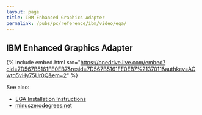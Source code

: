 ```yaml
---
layout: page
title: IBM Enhanced Graphics Adapter
permalink: /pubs/pc/reference/ibm/video/ega/
---
```


IBM Enhanced Graphics Adapter
-----------------------------

{% include embed.html src="https://onedrive.live.com/embed?cid=7D567B5161FE0EB7&resid=7D567B5161FE0EB7%2137011&authkey=ACwtq5vHy75Ur0Q&em=2" %}

See also:

* [EGA Installation Instructions](https://1drv.ms/b/s!ArcO_mFRe1Z9gqESv2LrxGsMlNweRA)
* [minuszerodegrees.net](http://minuszerodegrees.net/oa/OA%20-%20IBM%20Enhanced%20Graphics%20Adapter.pdf)
